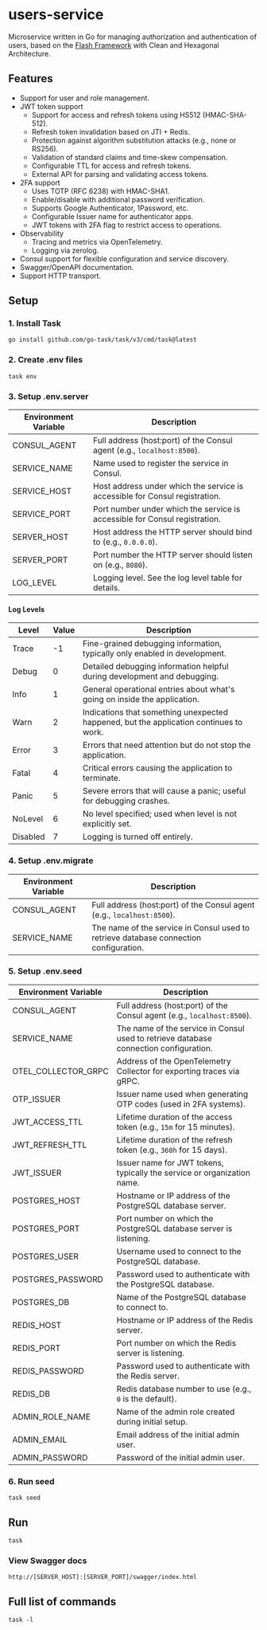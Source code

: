 # users-service

Microservice written in Go for managing authorization and authentication of users, based on the [Flash Framework](https://github.com/flash-go/flash) with Clean and Hexagonal Architecture.

## Features

- Support for user and role management.
- JWT token support 
    - Support for access and refresh tokens using HS512 (HMAC-SHA-512).
    - Refresh token invalidation based on JTI + Redis.
    - Protection against algorithm substitution attacks (e.g., none or RS256).
    - Validation of standard claims and time-skew compensation.
    - Configurable TTL for access and refresh tokens.
    - External API for parsing and validating access tokens.
- 2FA support
    - Uses TOTP (RFC 6238) with HMAC-SHA1.
    - Enable/disable with additional password verification.
    - Supports Google Authenticator, 1Password, etc.
    - Configurable Issuer name for authenticator apps.
    - JWT tokens with 2FA flag to restrict access to operations.
- Observability
    - Tracing and metrics via OpenTelemetry.
    - Logging via zerolog.
- Consul support for flexible configuration and service discovery.
- Swagger/OpenAPI documentation.
- Support HTTP transport.

## Setup

### 1. Install Task

```
go install github.com/go-task/task/v3/cmd/task@latest
```

### 2. Create .env files

```
task env
```

### 3. Setup .env.server

| Environment Variable | Description                                                                 |
|----------------------|-----------------------------------------------------------------------------|
| CONSUL_AGENT         | Full address (host:port) of the Consul agent (e.g., `localhost:8500`).      |
| SERVICE_NAME         | Name used to register the service in Consul.                                |
| SERVICE_HOST         | Host address under which the service is accessible for Consul registration. |
| SERVICE_PORT         | Port number under which the service is accessible for Consul registration.  |
| SERVER_HOST          | Host address the HTTP server should bind to (e.g., `0.0.0.0`).              |
| SERVER_PORT          | Port number the HTTP server should listen on (e.g., `8080`).                |
| LOG_LEVEL            | Logging level. See the log level table for details.                         |

#### Log Levels

| Level    | Value  | Description                                                                            |
|----------|--------|----------------------------------------------------------------------------------------|
| Trace    | -1     | Fine-grained debugging information, typically only enabled in development.             |
| Debug    | 0      | Detailed debugging information helpful during development and debugging.               |
| Info     | 1      | General operational entries about what's going on inside the application.              |
| Warn     | 2      | Indications that something unexpected happened, but the application continues to work. |
| Error    | 3      | Errors that need attention but do not stop the application.                            |
| Fatal    | 4      | Critical errors causing the application to terminate.                                  |
| Panic    | 5      | Severe errors that will cause a panic; useful for debugging crashes.                   |
| NoLevel  | 6      | No level specified; used when level is not explicitly set.                             |
| Disabled | 7      | Logging is turned off entirely.                                                        |

### 4. Setup .env.migrate

| Environment Variable | Description                                                                           |
|----------------------|---------------------------------------------------------------------------------------|
| CONSUL_AGENT         | Full address (host:port) of the Consul agent (e.g., `localhost:8500`).                |
| SERVICE_NAME         | The name of the service in Consul used to retrieve database connection configuration. |

### 5. Setup .env.seed

| Environment Variable    | Description                                                                                 |
|-------------------------|---------------------------------------------------------------------------------------------|
| CONSUL_AGENT            | Full address (host:port) of the Consul agent (e.g., `localhost:8500`).                      |
| SERVICE_NAME            | The name of the service in Consul used to retrieve database connection configuration.       |
| OTEL_COLLECTOR_GRPC     | Address of the OpenTelemetry Collector for exporting traces via gRPC.                       |
| OTP_ISSUER              | Issuer name used when generating OTP codes (used in 2FA systems).                           |
| JWT_ACCESS_TTL          | Lifetime duration of the access token (e.g., `15m` for 15 minutes).                         |
| JWT_REFRESH_TTL         | Lifetime duration of the refresh token (e.g., `360h` for 15 days).                          |
| JWT_ISSUER              | Issuer name for JWT tokens, typically the service or organization name.                     |
| POSTGRES_HOST           | Hostname or IP address of the PostgreSQL database server.                                   |
| POSTGRES_PORT           | Port number on which the PostgreSQL database server is listening.                           |
| POSTGRES_USER           | Username used to connect to the PostgreSQL database.                                        |
| POSTGRES_PASSWORD       | Password used to authenticate with the PostgreSQL database.                                 |
| POSTGRES_DB             | Name of the PostgreSQL database to connect to.                                              |
| REDIS_HOST              | Hostname or IP address of the Redis server.                                                 |
| REDIS_PORT              | Port number on which the Redis server is listening.                                         |
| REDIS_PASSWORD          | Password used to authenticate with the Redis server.                                        |
| REDIS_DB                | Redis database number to use (e.g., `0` is the default).                                    |
| ADMIN_ROLE_NAME         | Name of the admin role created during initial setup.                                        |
| ADMIN_EMAIL             | Email address of the initial admin user.                                                    |
| ADMIN_PASSWORD          | Password of the initial admin user.                                                         |

### 6. Run seed

```
task seed
```

## Run

```
task
```

### View Swagger docs

```
http://[SERVER_HOST]:[SERVER_PORT]/swagger/index.html
```

## Full list of commands

```
task -l
```
